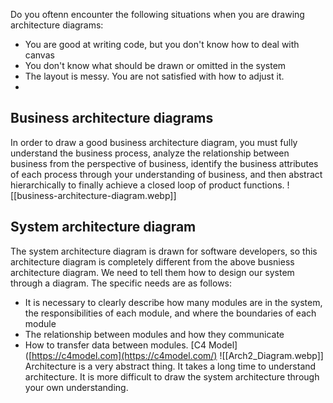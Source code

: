 
Do you oftenn encounter the following situations when you are drawing architecture diagrams:
- You are good at writing code, but you don't know how to deal with canvas
- You don't know what should be drawn or omitted in the system
- The layout is messy. You are not satisfied with how to adjust it.
- 


## Business architecture diagrams
In order to draw a good business architecture diagram, you must fully understand the business process, analyze the relationship between business from the perspective of business, identify the business attributes of each process through your understanding of business, and then abstract hierarchically to finally achieve a closed loop of product functions.
![[business-architecture-diagram.webp]]

## System architecture diagram
The system architecture diagram is drawn for software developers, so this architecture diagram is completely different from the above busniess architecture diagram. We need to tell them how to design our system through a diagram. The specific needs are as follows:
- It is necessary to clearly describe how many modules are in the system, the responsibilities of each module, and where the boundaries of each module
- The relationship between modules and how they communicate
- How to transfer data between modules.
[C4 Model]([https://c4model.com](https://c4model.com/)
![[Arch2_Diagram.webp]]
Architecture is a very abstract thing. It takes a long time to understand architecture. It is more difficult to draw the system architecture through your own understanding.